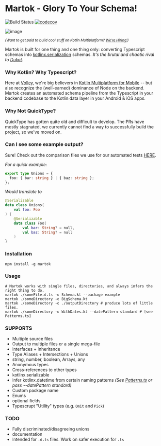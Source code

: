 Martok - Glory To Your Schema!
==

![Build Status](https://github.com/asarazan/martok/actions/workflows/ci.yaml/badge.svg)
[![codecov](https://codecov.io/gh/asarazan/martok/branch/main/graph/badge.svg?token=AAIV2Q9PRS)](https://codecov.io/gh/asarazan/martok)

![image](https://user-images.githubusercontent.com/542872/141661639-3dc8c2e3-d44d-4e56-bed5-7aea1c1f4cb8.png)

<sub>_(Want to get paid to build cool stuff on Kotlin Multiplatform? [We're Hiring!](https://www.volleythat.com/careers))_</sub>

Martok is built for one thing and one thing only: converting Typescript schemas into 
[kotlinx.serialization](https://github.com/Kotlin/kotlinx.serialization) 
schemas. *It's the brutal and chaotic rival to [Dukat](https://github.com/Kotlin/dukat).*

### Why Kotlin? Why Typescript?
Here at [Volley](https://www.volleythat.com/careers), we're big believers in [Kotlin Multiplatform for Mobile](https://kotlinlang.org/lp/mobile/) --
but also recognize the (well-earned) dominance of Node on the backend. Martok creates an automated schema pipeline from the
Typescript in your backend codebase to the Kotlin data layer in your Android & iOS apps.

### Why Not QuickType?
QuickType has gotten quite old and difficult to develop. The PRs have mostly stagnated, 
we currently cannot find a way to successfully build the project, so we've moved on.

### Can I see some example output?
Sure! Check out the comparison files we use for our automated tests [HERE](tests/comparisons/single).

_For a quick example:_
```typescript
export type Unions = {
  foo: { bar: string } | { baz: string };
};
```
_Would translate to_
```kotlin
@Serializable
data class Unions(
    val foo: Foo
) {
    @Serializable
    data class Foo(
        val bar: String? = null,
        val baz: String? = null
    )
}
```

### Installation
```shell
npm install -g martok
```

### Usage
```shell 
# Martok works with single files, directories, and always infers the right thing to do.
martok ./someFile.d.ts -o Schema.kt --package example
martok ./someDirectory -o BigSchema.kt
martok ./someDirectory -o ./outputDirectory # produce lots of little files.
martok ./someDirectory -o WithDates.kt --datePattern standard # [see Patterns.ts]
```

### SUPPORTS
* Multiple source files
* Output to multiple files or a single mega-file
* Interfaces + Inheritance
* Type Aliases + Intersections + Unions
* string, number, boolean, Arrays, any
* Anonymous types
* Cross-references to other types
* kotlinx.serializable
* Infer kotlinx.datetime from certain naming patterns _(See [Patterns.ts](src/typescript/Patterns.ts) or pass --datePattern standard)_
* Custom package name
* Enums
* optional fields
* Typescrupt "Utility" types (e.g. `Omit` and `Pick`)

### TODO
* Fully discriminated/disagreeing unions
* documentation
* Intended for `.d.ts` files. Work on safer execution for `.ts` 
